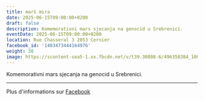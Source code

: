 ```yaml
---
title: marš mira
date: 2025-06-15T09:00:00+0200
draft: false
description: Komemorativni mars sjecanja na genocid u Srebrenici.
eventDate: 2025-06-15T09:00:00+0200
location: Rue Chasseral 3 2053 Cernier
facebook_id: '1403473444164976'
weight: 30
image: https://scontent-sea5-1.xx.fbcdn.net/v/t39.30808-6/496358384_1007574214836511_4806363768185633011_n.jpg?_nc_cat=102&ccb=1-7&_nc_sid=9e60e4&_nc_ohc=_aH1XLgJUu8Q7kNvwFD7XPU&_nc_oc=AdmF4Sp6B6Ba3h_G8LqQeqX0PvvF1MdkV9m4BLg2xnkeHpcc8NYNIxfety4erY7_ODU&_nc_zt=23&_nc_ht=scontent-sea5-1.xx&edm=ABTKTjYEAAAA&_nc_gid=DWl-hERwldn1tNxECu6Ijg&oh=00_AfXSzHtg7Dqr7MNWh8aCLg3Z-eRyjLZx_2I-kdp9G-6wGA&oe=689A0CEE
---
```


Komemorativni mars sjecanja na genocid u Srebrenici.

---

Plus d'informations sur [Facebook](https://facebook.com/events/1403473444164976)